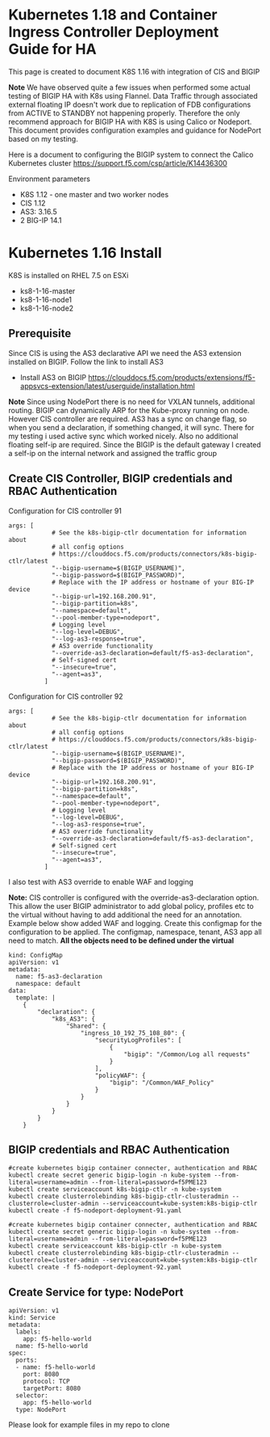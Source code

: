 # Kubernetes 1.18 and Container Ingress Controller Deployment Guide for HA

This page is created to document K8S 1.16 with integration of CIS and BIGIP

**Note** We have observed quite a few issues when performed some actual testing of BIGIP HA with K8s using Flannel. Data Traffic through associated external floating IP doesn't work due to replication of FDB configurations from ACTIVE to STANDBY not happening properly. Therefore the only recommend approach for BIGIP HA with K8S is using Calico or Nodeport. This document provides configuration examples and guidance for NodePort based on my testing. 

Here is a document to configuring the BIGIP system to connect the Calico Kubernetes cluster https://support.f5.com/csp/article/K14436300

Environment parameters

* K8S 1.12 - one master and two worker nodes
* CIS 1.12
* AS3: 3.16.5
* 2 BIG-IP 14.1

# Kubernetes 1.16 Install

K8S is installed on RHEL 7.5 on ESXi

* ks8-1-16-master  
* ks8-1-16-node1
* ks8-1-16-node2

## Prerequisite

Since CIS is using the AS3 declarative API we need the AS3 extension installed on BIGIP. Follow the link to install AS3
 
* Install AS3 on BIGIP
https://clouddocs.f5.com/products/extensions/f5-appsvcs-extension/latest/userguide/installation.html

**Note** Since using NodePort there is no need for VXLAN tunnels, additional routing. BIGIP can dynamically ARP for the Kube-proxy running on node. However CIS controller are required. AS3 has a sync on change flag, so when you send a declaration, if something changed, it will sync. There for my testing i used active sync which worked nicely. Also no additional floating self-ip are required. Since the BIGIP is the default gateway I created a self-ip on the internal network and assigned the traffic group 

## Create CIS Controller, BIGIP credentials and RBAC Authentication

Configuration for CIS controller 91
```
args: [
            # See the k8s-bigip-ctlr documentation for information about
            # all config options
            # https://clouddocs.f5.com/products/connectors/k8s-bigip-ctlr/latest
            "--bigip-username=$(BIGIP_USERNAME)",
            "--bigip-password=$(BIGIP_PASSWORD)",
            # Replace with the IP address or hostname of your BIG-IP device
            "--bigip-url=192.168.200.91",
            "--bigip-partition=k8s",
            "--namespace=default",
            "--pool-member-type=nodeport",
            # Logging level
            "--log-level=DEBUG",
            "--log-as3-response=true",
            # AS3 override functionality
            "--override-as3-declaration=default/f5-as3-declaration",
            # Self-signed cert
            "--insecure=true",
            "--agent=as3",
          ]
```
Configuration for CIS controller 92
```
args: [
            # See the k8s-bigip-ctlr documentation for information about
            # all config options
            # https://clouddocs.f5.com/products/connectors/k8s-bigip-ctlr/latest
            "--bigip-username=$(BIGIP_USERNAME)",
            "--bigip-password=$(BIGIP_PASSWORD)",
            # Replace with the IP address or hostname of your BIG-IP device
            "--bigip-url=192.168.200.91",
            "--bigip-partition=k8s",
            "--namespace=default",
            "--pool-member-type=nodeport",
            # Logging level
            "--log-level=DEBUG",
            "--log-as3-response=true",
            # AS3 override functionality
            "--override-as3-declaration=default/f5-as3-declaration",
            # Self-signed cert
            "--insecure=true",
            "--agent=as3",
          ]
```
I also test with AS3 override to enable WAF and logging

**Note:** CIS controller is configured with the override-as3-declaration option. This allow the user BIGIP administrator to add global policy, profiles etc to the virtual without having to add additional the need for an annotation. Example below show added WAF and logging. Create this configmap for the configuration to be applied. The configmap, namespace, tenant, AS3 app all need to match. **All the objects need to be defined under the virtual**

```
kind: ConfigMap
apiVersion: v1
metadata:
  name: f5-as3-declaration
  namespace: default
data:
  template: |
    {
        "declaration": {
            "k8s_AS3": {
                "Shared": {
                    "ingress_10_192_75_108_80": {
                        "securityLogProfiles": [
                            {
                                "bigip": "/Common/Log all requests"
                            }
                        ],
                        "policyWAF": {
                            "bigip": "/Common/WAF_Policy"
                        }
                    }
                }
            }
        }
    }
```

## BIGIP credentials and RBAC Authentication

```
#create kubernetes bigip container connecter, authentication and RBAC
kubectl create secret generic bigip-login -n kube-system --from-literal=username=admin --from-literal=password=f5PME123
kubectl create serviceaccount k8s-bigip-ctlr -n kube-system
kubectl create clusterrolebinding k8s-bigip-ctlr-clusteradmin --clusterrole=cluster-admin --serviceaccount=kube-system:k8s-bigip-ctlr
kubectl create -f f5-nodeport-deployment-91.yaml

#create kubernetes bigip container connecter, authentication and RBAC
kubectl create secret generic bigip-login -n kube-system --from-literal=username=admin --from-literal=password=f5PME123
kubectl create serviceaccount k8s-bigip-ctlr -n kube-system
kubectl create clusterrolebinding k8s-bigip-ctlr-clusteradmin --clusterrole=cluster-admin --serviceaccount=kube-system:k8s-bigip-ctlr
kubectl create -f f5-nodeport-deployment-92.yaml
```
## Create Service for type: NodePort
```
apiVersion: v1
kind: Service
metadata:
  labels:
    app: f5-hello-world
  name: f5-hello-world
spec:
  ports:
  - name: f5-hello-world
    port: 8080
    protocol: TCP
    targetPort: 8080
  selector:
    app: f5-hello-world
  type: NodePort
```
Please look for example files in my repo to clone